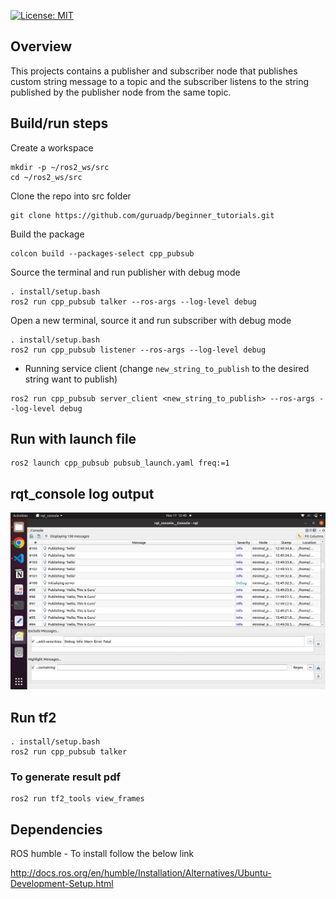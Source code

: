[![License: MIT](https://img.shields.io/badge/License-MIT-green.svg)](https://opensource.org/licenses/MIT)
## Overview

This projects contains a publisher and subscriber node that publishes custom string message to a topic and the subscriber listens to the string published by the publisher node from the same topic.

## Build/run steps

Create a workspace 

```
mkdir -p ~/ros2_ws/src
cd ~/ros2_ws/src
```
Clone the repo into src folder
```
git clone https://github.com/guruadp/beginner_tutorials.git
```
Build the package
```
colcon build --packages-select cpp_pubsub
```
Source the terminal and run publisher with debug mode

```
. install/setup.bash
ros2 run cpp_pubsub talker --ros-args --log-level debug
```

Open a new terminal, source it and run subscriber with debug mode

```
. install/setup.bash
ros2 run cpp_pubsub listener --ros-args --log-level debug
```
* Running service client (change `new_string_to_publish` to the desired string want to publish)
```
ros2 run cpp_pubsub server_client <new_string_to_publish> --ros-args --log-level debug
```
## Run with launch file
```
ros2 launch cpp_pubsub pubsub_launch.yaml freq:=1
```
## rqt_console log output
![](results/rqt_console_output_1.png)

## Run tf2
```
. install/setup.bash
ros2 run cpp_pubsub talker
```
### To generate result pdf
```
ros2 run tf2_tools view_frames
```

## Dependencies

ROS humble - To install follow the below link

http://docs.ros.org/en/humble/Installation/Alternatives/Ubuntu-Development-Setup.html
